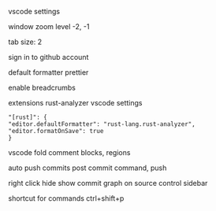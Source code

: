 vscode settings

window zoom level -2, -1

tab size: 2

sign in to github account

default formatter prettier

enable breadcrumbs

extensions
rust-analyzer
vscode settings

```
"[rust]": {
"editor.defaultFormatter": "rust-lang.rust-analyzer",
"editor.formatOnSave": true
}
```

vscode fold comment blocks, regions

auto push commits
post commit command, push

right click hide show commit graph on source control sidebar

shortcut for commands
ctrl+shift+p
